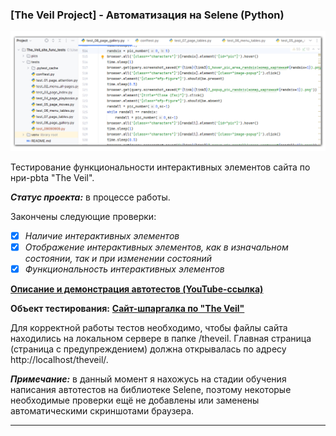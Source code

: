 ### [The Veil Project] - Автоматизация на Selene (Python)

![git_pic](https://github.com/OQASergey/The_Veil_site_func_tests/raw/master/pics/title.png)

Тестирование функциональности интерактивных элементов сайта по нри-pbta "The Veil".

***Статус проекта:*** в процессе работы.

Закончены следующие проверки:

- [x] *Наличие интерактивных элементов*
- [x] *Отображение интерактивных элементов, как в изначальном состоянии, так и при изменении состояний*
- [x] *Функциональность интерактивных элементов*

**[Описание и демонстрация автотестов (YouTube-ссылка)](https://youtu.be/oH6KQfR145w)**

**Объект тестирования:** **[Сайт-шпаргалка по "The Veil"](https://github.com/OQASergey/The_Veil_site#readme)** 

Для корректной работы тестов необходимо, чтобы файлы сайта находились на локальном сервере в папке /theveil. Главная страница (страница с предупреждением) должна открывалась по адресу http://localhost/theveil/.

***Примечание:*** в данный момент я нахожусь на стадии обучения написания автотестов на библиотеке Selene, поэтому некоторые необходимые проверки ещё не добавлены или заменены автоматическими скриншотами браузера.

---
